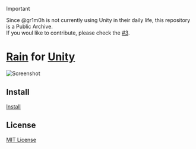 > [!IMPORTANT]
> Since @gr1m0h is not currently using Unity in their daily life, this repository is a Public Archive.<br>
> If you woul like to contribute, please check the [#3](https://github.com/gr1m0h/rain-unity/issues/3).

# [Rain](https://github.com/85clab0/rain-theme) for [Unity](https://unity.com/ja)

![Screenshot](./screenshot.png)

## Install

[Install](INSTALL.md)

## License

[MIT License](LICENSE)
